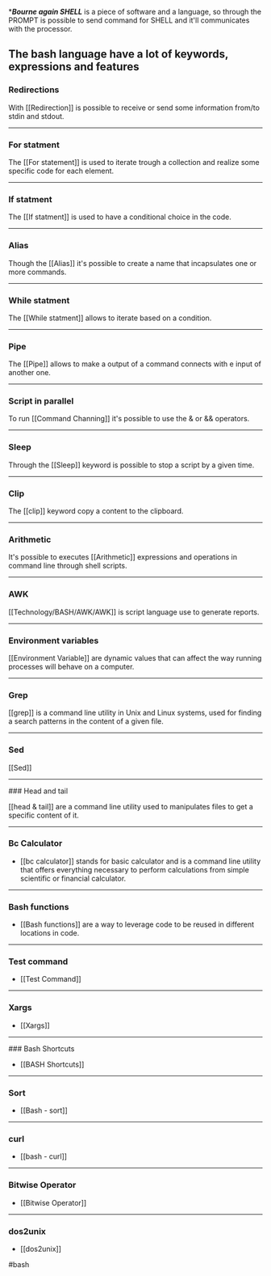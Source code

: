 
****Bourne again SHELL*** is a piece of software and a language, so through the PROMPT is possible to send command for SHELL and it'll communicates with the processor.

## The bash language have a lot of keywords, expressions and features

### Redirections

With [[Redirection]] is possible to receive or send some information from/to stdin and stdout.

<hr>

### For statment

The [[For statement]] is used to iterate trough a collection and realize some specific code for each element.

<hr>

### If statment

The [[If statment]] is used to have a conditional choice in the code.

<hr>

### Alias

Though the [[Alias]] it's possible to create a name that incapsulates one or more commands.

<hr>

### While statment

The [[While statment]] allows to iterate based on a condition.

<hr>

### Pipe

The [[Pipe]] allows to make a output of a command connects with e input of another one.

<hr>

### Script in parallel

To run [[Command Channing]] it's possible to use the & or && operators.

<hr>

### Sleep

Through the [[Sleep]] keyword is possible to stop a script by a given time.

<hr>

### Clip

The [[clip]] keyword copy a content to the clipboard.

<hr>

### Arithmetic

It's possible to executes [[Arithmetic]] expressions and operations in command line through shell scripts.

<hr>

### AWK

[[Technology/BASH/AWK/AWK]] is script language use to generate reports.

<hr>

### Environment variables

[[Environment Variable]] are dynamic values that can affect the way running processes will behave on a computer.

<hr>

### Grep

[[grep]] is a command line utility in Unix and Linux systems, used for finding a search patterns in the content of a given file.

<hr>

### Sed

[[Sed]]

<hr>
### Head and tail

[[head & tail]] are a command line utility used to manipulates files to get a specific content of it.

<hr>

### Bc Calculator

* [[bc calculator]] stands for basic calculator and is a command line utility that offers everything necessary to perform calculations from simple scientific or financial calculator.

<hr>

### Bash functions

* [[Bash functions]] are a way to leverage code to be reused in different locations in code.

<hr>

### Test command

* [[Test Command]]

<hr>

### Xargs

* [[Xargs]]

<hr>
### Bash Shortcuts

- [[BASH Shortcuts]]

<hr>

### Sort

* [[Bash - sort]]

<hr>

### curl

* [[bash - curl]]

<hr>

### Bitwise Operator

* [[Bitwise Operator]]

<hr>

### dos2unix

* [[dos2unix]]

#bash 